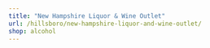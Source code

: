 ```yaml
---
title: "New Hampshire Liquor & Wine Outlet"
url: /hillsboro/new-hampshire-liquor-and-wine-outlet/
shop: alcohol
---
```

